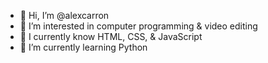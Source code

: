 - 👋 Hi, I’m @alexcarron
- 👀 I’m interested in computer programming & video editing
- 🌱 I currently know HTML, CSS, & JavaScript
- 🌱 I’m currently learning Python

<!---
alexcarron/alexcarron is a ✨ special ✨ repository because its `README.md` (this file) appears on your GitHub profile.
You can click the Preview link to take a look at your changes.
--->
